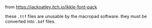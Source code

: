 from https://jackoatley.itch.io/ikkle-font-pack

these `.ttf` files are unusable by the macropad software.
they must be converted into `.bdf` files.